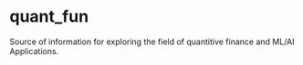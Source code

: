 # quant_fun
Source of information for exploring the field of quantitive finance and ML/AI Applications.
